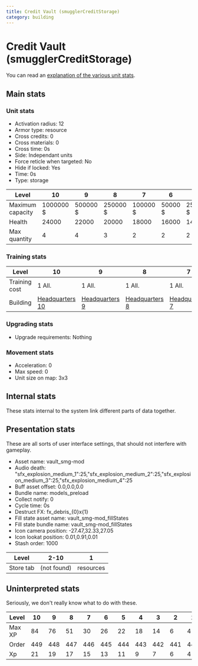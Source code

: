```yaml
---
title: Credit Vault (smugglerCreditStorage)
category: building
---
```


# Credit Vault (smugglerCreditStorage)

You can read an [explanation  of the various unit stats](unitexplained.md).

## Main stats

### Unit stats

  * Activation radius: 12
  * Armor type: resource
  * Cross credits: 0
  * Cross materials: 0
  * Cross time: 0s
  * Side: Independant units
  * Force reticle when targeted: No
  * Hide if locked: Yes
  * Time: 0s
  * Type: storage

|Level           |10       |9       |8       |7       |6      |5      |4      |3     |2     |1     |
|----------------|---------|--------|--------|--------|-------|-------|-------|------|------|------|
|Maximum capacity|1000000 $|500000 $|250000 $|100000 $|50000 $|25000 $|12000 $|7000 $|5000 $|1500 $|
|Health          |24000    |22000   |20000   |18000   |16000  |14000  |12000  |8000  |5200  |4000  |
|Max quantity    |4        |4       |3       |2       |2      |2      |2      |2     |1     |1     |


### Training stats

|Level        |10                                |9                                |8                                |7                                |6                                |5                                |4                                |3                                |2                                |1                                     |
|-------------|----------------------------------|---------------------------------|---------------------------------|---------------------------------|---------------------------------|---------------------------------|---------------------------------|---------------------------------|---------------------------------|--------------------------------------|
|Training cost|1 All.                            |1 All.                           |1 All.                           |1 All.                           |1 All.                           |1 All.                           |1 All.                           |1 All.                           |750 All.                         |300 All.                              |
|Building     |[Headquarters 10](smugglerHQ.html)|[Headquarters 9](smugglerHQ.html)|[Headquarters 8](smugglerHQ.html)|[Headquarters 7](smugglerHQ.html)|[Headquarters 6](smugglerHQ.html)|[Headquarters 5](smugglerHQ.html)|[Headquarters 4](smugglerHQ.html)|[Headquarters 3](smugglerHQ.html)|[Headquarters 2](smugglerHQ.html)|[Autoturret 1](smugglerFUETurret.html)|


### Upgrading stats

  * Upgrade requirements: Nothing

### Movement stats

  * Acceleration: 0
  * Max speed: 0
  * Unit size on map: 3x3

## Internal stats

These stats internal to the system link different parts of data together.


## Presentation stats

These are all sorts of user interface settings, that should not interfere with gameplay.

  * Asset name: vault_smg-mod
  * Audio death: "sfx_explosion_medium_1":25,"sfx_explosion_medium_2":25,"sfx_explosion_medium_3":25,"sfx_explosion_medium_4":25
  * Buff asset offset: 0.0,0.0,0.0
  * Bundle name: models_preload
  * Collect notify: 0
  * Cycle time: 0s
  * Destruct FX: fx_debris_{0}x{1}
  * Fill state asset name: vault_smg-mod_fillStates
  * Fill state bundle name: vault_smg-mod_fillStates
  * Icon camera position: -27.47,32.33,27.05
  * Icon lookat position: 0.01,0.91,0.01
  * Stash order: 1000

|Level    |2-10       |1        |
|---------|-----------|---------|
|Store tab|(not found)|resources|


## Uninterpreted stats

Seriously, we don't really know what to do with these.

|Level |10 |9  |8  |7  |6  |5  |4  |3  |2  |1  |
|------|---|---|---|---|---|---|---|---|---|---|
|Max XP|84 |76 |51 |30 |26 |22 |18 |14 |6  |4  |
|Order |449|448|447|446|445|444|443|442|441|440|
|Xp    |21 |19 |17 |15 |13 |11 |9  |7  |6  |4  |


